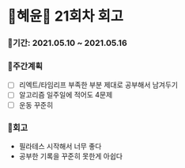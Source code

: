 # 🌼혜윤🌼 21회차 회고

### 🥕기간: 2021.05.10 ~ 2021.05.16

### 🍆주간계획

- [ ] 리엑트/타임리프 부족한 부분 제대로 공부해서 남겨두기 
- [ ] 알고리즘 일주일에 적어도 4문제
- [ ] 운동 꾸준히

### 🥦회고

- 필라테스 시작해서 너무 좋다
- 공부한 기록을 꾸준히 못한게 아쉽다
